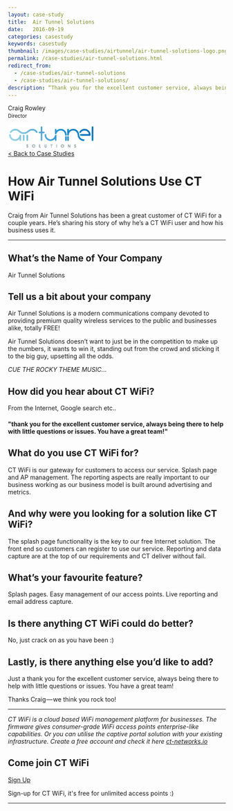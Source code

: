 ```yaml
---
layout: case-study
title:  Air Tunnel Solutions
date:   2016-09-19
categories: casestudy
keywords: casestudy
thumbnail: /images/case-studies/airtunnel/air-tunnel-solutions-logo.png
permalink: /case-studies/air-tunnel-solutions.html
redirect_from:
  - /case-studies/air-tunnel-solutions
  - /case-studies/air-tunnel-solutions/
description: “Thank you for the excellent customer service, always being there to help with little questions or issues. You have a great team!”
---
```


<div class="mdl-grid">
<div class="case-study-side mdl-cell mdl-cell--3-col mdl-cell--8-col-tablet mdl-cell--4-col-phone mdl-typography--text-center mdl-shadow--1dp">
<!-- <img class="cs-portrait text-center" src="" width="120px"> -->
<p>Craig Rowley <br> <small>Director</small></p>
<img src="/images/case-studies/airtunnel/air-tunnel-solutions-logo.png" width="200px">
</div>

<div class="case-study-post mdl-cell mdl-cell--9-col mdl-shadow--1dp">
<a href="/casestudies/">< Back to Case Studies</a>
<h1>How Air Tunnel Solutions Use CT WiFi</h1>
<p>Craig from Air Tunnel Solutions has been a great customer of CT WiFi for a couple years. He’s sharing his story of why he’s a CT WiFi user and how his business uses it.</p>

<hr>

<h2>What’s the Name of Your Company</h2>

<p>Air Tunnel Solutions</p>

<h2>Tell us a bit about your company</h2>

<p>Air Tunnel Solutions is a modern communications company devoted to providing premium quality wireless services to the public and businesses alike, totally FREE!</p>
<p>Air Tunnel Solutions doesn’t want to just be in the competition to make up the numbers, it wants to win it, standing out from the crowd and sticking it to the big guy, upsetting all the odds.
<p><i>CUE THE ROCKY THEME MUSIC…</i></p>

<h2>How did you hear about CT WiFi?</h2>

<p>From the Internet, Google search etc..</p>

<div class="mdl-typography--text-center">
<h4>"thank you for the excellent customer service, always being there to help with little questions or issues. You have a great team!"</h4>
</div>

<h2>What do you use CT WiFi for?</h2>

<p>CT WiFi is our gateway for customers to access our service. Splash page and AP management. The reporting aspects are really important to our business working as our business model is built around advertising and metrics.</p>

<h2>And why were you looking for a solution like CT WiFi?</h2>

<p>The splash page functionality is the key to our free Internet solution. The front end so customers can register to use our service. Reporting and data capture are at the top of our requirements and CT deliver without fail.</p>

<h2>What’s your favourite feature?</h2>

<p>Splash pages. Easy management of our access points. Live reporting and email address capture.</p>

<h2>Is there anything CT WiFi could do better?</h2>

<p>No, just crack on as you have been :)</p>

<h2>Lastly, is there anything else you’d like to add?</h2>

<p>Just a thank you for the excellent customer service, always being there to help with little questions or issues. You have a great team!</p>

<p>Thanks Craig — we think you rock too!</p>

<hr>

<div class="mdl-typography--text-center">
<p><i>CT WiFi is a cloud based WiFi management platform for businesses. The firmware gives consumer-grade WiFi access points enterprise-like capabilities. Or you can utilise the captive portal solution with your existing infrastructure. Create a free account and check it here <a href="https://ct-networks.io">ct-networks.io</a></i></p>
<div class="text-center">
<h2>Come join CT WiFi</h2>
<a href="https://my.ctapp.io/#/create" class="button success dst">Sign Up</a><br>
<p>Sign-up for CT WiFi, it's free for unlimited access points :)</p>
</div>
<hr>
</div>
</div>
</div>
